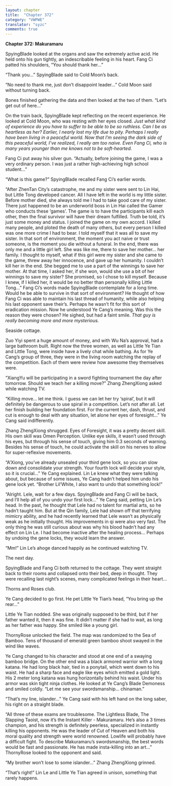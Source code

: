 ```yaml
---
layout: chapter
title:  "Chapter 372"
category: "VWPWE"
translator: "syzc"
comments: true
---
```


**Chapter 372: Makuramaru**

SpyingBlade looked at the organs and saw the extremely active acid. He held onto his gun tightly, an indescribable feeling in his heart. Fang Ci patted his shoulders, “You should thank her...”

“Thank you...” SpyingBlade said to Cold Moon’s back.

“No need to thank me, just don’t disappoint leader...” Cold Moon said without turning back. 

Bones finished gathering the data and then looked at the two of them. “Let’s get out of here...”

On the train back, SpyingBlade kept reflecting on the recent experience. He looked at Cold Moon, who was resting with her eyes closed. *Just what kind of experience do you have to suffer to be able to be so ruthless. Can I be as heartless as her? Earlier, I nearly lost my life due to pity. Perhaps I really have been living in a peaceful world. Now that I’m seeing the dark side of this peaceful world, I’ve realized, I really am too naive. Even Fang Ci, who is many years younger than me knows not to be soft-hearted.*

Fang Ci put away his silver gun. “Actually, before joining the game, I was a very ordinary person. I was just a rather high-achieving high school student...”

“What is this game?” SpyingBlade recalled Fang Ci’s earlier words.

“After ZhenTan City’s catastrophe, me and my sister were sent to Lin Hai, but Little Tong developed cancer. All I have left in the world is my little sister. Before mother died, she always told me I had to take good care of my sister. There just happened to be an underworld boss in Lin Hai called the Gamer who conducts these ‘games’. The game is to have the participants kill each other, then the final survivor will have their dream fulfilled. Truth be told, it’s just some money and status. I joined the game on my own accord. I killed many people, and ploted the death of many others, but every person I killed was one more crime I had to bear. I told myself that it was all to save my sister. In that sort of environment, the moment you act naive or trust someone, is the moment you die without a funeral. In the end, there was only me and a little girl left. She was like me, there to save her mother... her family. I thought to myself, what if this girl were my sister and she came to the game, threw away her innocence, and gave up her humanity. I couldn’t kill her in the end. She begged me to use a part of the winnings to save her mother. At that time, I asked her, if she won, would she use a bit of her winnings to save my sister? She promised, so I chose to kill myself. Because I knew, if I killed her, it would be no better than personally killing Little Tong...” Fang Ci’s words made SpyingBlade contemplate for a long time. Would he be able to survive in that sort of environment? He thought of how Fang Ci was able to maintain his last thread of humanity, while also helping his last opponent save their’s. Perhaps he wasn’t fit for this sort of eradication mission. Now he understood Ye Cang’s meaning. Was this the reason they were chosen? He sighed, but had a faint smile. *That guy is really becoming more and more mysterious.*

Seaside cottage.

Zuo Yiyi spent a huge amount of money, and with Wu Na’s approval, had a large bathroom built. Right now the three women, as well as Little Ye Tian and Little Tong, were inside have a lively chat while bathing. As for Ye Cang’s group of three, they were in the living room watching the replay of the competition. Each of them were review how awesome they themselves were.

“XiangYu will be participating in a sword fighting tournament the day after tomorrow. Should we teach her a killing move?” Zhang ZhengXiong asked while watching TV.

“Killing move… let me think. I guess we can let her try ‘spiral’, but it will definitely be dangerous to use spiral in a competition. Let’s not after all. Let her finish building her foundation first. For the current her, dash, thrust, and cut is enough to deal with any situation, let alone her eyes of foresight...” Ye Cang said indifferently.

Zhang ZhengXiong shrugged. Eyes of Foresight, it was a pretty decent skill. His own skill was Omen Perception. Unlike eye skills, it wasn’t used through his eyes, but through his sense of touch, giving him 0.3 seconds of warning. Besides his sense of touch, he could activate the skill on his nerves to allow for super-reflexive movements.

“A’Xiong, you’ve already unsealed your third gene lock, so you can slow down and consolidate your strength. Your fourth lock will decide your style, so it is crucial...” Ye Cang explained. Lin Le knew what they were talking about, but because of some issues, Ye Cang hadn’t helped him undo his gene lock yet. “Brother Lil’White, I also want to undo that something lock!”

“Alright. Lele, wait for a few days. SpyingBlade and Fang Ci will be back, and I’ll help all of you undo your first lock...” Ye Cang said, petting Lin Le’s head. In the past, he thought that Lele had no talent for martial arts, so he hadn’t taught him. But at the Qin family, Lele had shown off that terrifying mimicry ability, and he had recently learned that Lele wasn’t as physically weak as he initially thought. His improvements in qi were also very fast. The only thing he was still curious about was why his blood hadn’t had any effect on Lin Le. I had become inactive after the healing process… Perhaps by undoing the gene locks, they would learn the answer.

“Mm!” Lin Le’s ahoge danced happily as he continued watching TV.

The next day.

SpyingBlade and Fang Ci both returned to the cottage. They went straight back to their rooms and collapsed onto their bed, deep in thought. They were recalling last night’s scenes, many complicated feelings in their heart...

Thorns and Roses club.

Ye Cang decided to go first. He pet Little Ye Tian’s head, “You bring up the rear...”

Little Ye Tian nodded. She was originally supposed to be third, but if her father wanted it, then it was fine. It didn’t matter if she had to wait, as long as her father was happy. She smiled like a young girl.

ThornyRose unlocked the field. The map was randomized to the Sea of Bamboo. Tens of thousand of emerald green bamboo shoot swayed in the wind like waves.

Ye Cang changed to his character and stood at one end of a swaying bamboo bridge. On the other end was a black armored warrior with a long katana. He had long black hair, tied in a ponytail, which went down to his waist. He had a sharp face and eagle like eyes which emitted a gold light. His 2 meter long katana was hung horizontally behind his waist. Under his armor was skin tight ninja clothes. He looked at Ye Cang’s Blade Demoness and smiled coldly. “Let me see your swordsmanship… chinaman.”

“That’s my line, islander...” Ye Cang said with his left hand on the long saber, his right on a straight blade.

“All three of these exams are troublesome. The Lightless Blade, The Slapping Taoist, now it’s the Instant Killer - Makuramaru. He’s also a 3 times champion, and his strength is definitely peerless, specialized in instantly killing his opponents. He was the leader of Cut of Heaven and both his moral quality and strength were world renowned. Lowlife will probably have a difficult fight. To describe Makuramaru’s swordsmanship, the best words would be fast and passionate. He has made insta-killing into an art...” ThornyRose looked to the opponent and said.

“My brother won’t lose to some islander...” Zhang ZhengXiong grinned.

“That’s right!” Lin Le and Little Ye Tian agreed in unison, something that rarely happens.
